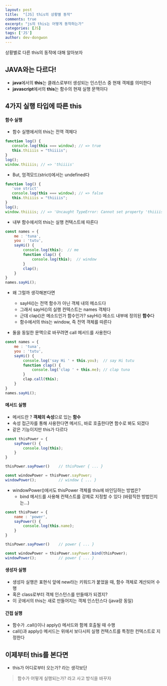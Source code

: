 ```yaml
---
layout: post
title:  "[JS] this의 상황별 동작"
comments: true
excerpt: "js의 this는 어떻게 동작하는가"
categories: [JS]
tags: ['JS']
author: dev-dongwon
---
```


상황별로 다른 this의 동작에 대해 알아보자

## JAVA와는 다르다!
- **java**에서의 **this**는 클래스로부터 생성되는 인스턴스 중 현재 객체를 의미한다
- **javascript**에서의 **this**는 함수의 현재 실행 문맥이다

## 4가지 실행 타입에 따른 this
#### 함수 실행  
- 함수 실행에서의 this는 전역 객체다
```js
function log() {  
   console.log(this === window); // => true
   this.thiiiis = "thiiiis";
}
log(); 
window.thiiiis; // => 'thiiiis' 
```
- But, 엄격모드(strict)에서는 undefined다
```js
function log() {  
   'use strict'
   console.log(this === window); // => false
   this.thiiiis = "thiiiis";
}
log(); 
window.thiiiis; // => 'Uncaught TypeError: Cannot set property 'thiiiis' of undefined'
```
- 내부 함수에서의 this는 실행 컨텍스트에 따른다
```js
const names = {
	me : 'tuna',
	you : 'tutu',
	sayHi() {
		console.log(this);	// me
		function clap() {
			console.log(this);	// window
		}
		clap();
	}
}
names.sayHi();
```
- 왜 그럴까 생각해본다면
	- sayHi()는 전역 함수가 아닌 객체 내의 메소드다
	- 그래서 sayHi()의 실행 컨텍스트는 names 객체다
	- 근데 clap()은 메소드인가 함수인가? sayHi() 메소드 내부에 정의된 **함수**다
	- 함수에서의 this는 window, 즉 전역 객체를 따른다

- 둘을 동일한 문맥으로 바꾸려면 call 메서드를 사용한다
```js
const names = {
	me : 'tuna',
	you : 'tutu',
	sayHi() {
		console.log('say Hi ' + this.you);	// say Hi tutu
		function clap() {
			console.log('clap ' + this.me);	// clap tuna
		}
		clap.call(this);
	}
}
names.sayHi();
```



#### 메서드 실행
- 메서드란 ? **객체의 속성**으로 있는 **함수**
- 속성 접근자를 통해 사용한다면 메서드, 바로 호출한다면 함수로 봐도 되겠다
- 같은 기능이지만 this가 다르다

```js
const thisPower = {
	sayPower() {
		console.log(this);
	}
}

thisPower.sayPower() 	// thisPower { ... }

const windowPower = thisPower.sayPower;
windowPower();			// window { ... }
```

- windowPower()에서도 thisPower 객체를 this에 바인딩하는 방법은?
	- bind 메서드를 사용해 컨텍스트를 강제로 지정할 수 있다 (바람직한 방법인지는...)

```js
const thisPower = {
	name : 'power',
	sayPower() {
		console.log(this.name);
	}
}

thisPower.sayPower() 	// power { ... }

const windowPower = thisPower.sayPower.bind(thisPower);
windowPower();			// power { ... }
```

#### 생성자 실행
- 생성자 실행은 표현식 앞에 new라는 키워드가 붙었을 때, 함수 객체로 계산되어 수행
- 혹은 class로부터 객체 인스턴스를 만들때가 되겠지?
- 이 곳에서의 this는 새로 만들어지는 객체 인스턴스다 (java랑 동일)

#### 간접 실행
- 함수가 .call()이나 apply() 메서드와 함께 호출될 때 수행
- call()과 apply() 메서드는 위에서 보다시피 실행 컨텍스트를 특정한 컨텍스트로 지정한다


## 이제부터 this를 본다면
- this가 어디로부터 오는가? 라는 생각보단
> 함수가 어떻게 실행되는가? 라고 사고 방식을 바꾸자
